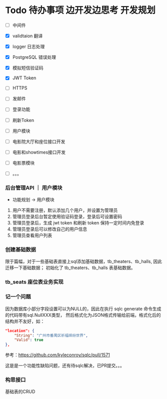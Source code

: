 # Todo 待办事项 边开发边思考 开发规划
- [ ] 中间件
- [x] validtaion 翻译
- [x] logger 日志处理
- [x] PostgreSQL 错误处理
- [x] 模拟短信验证码
- [x] JWT Token
- [ ] HTTPS
- [ ] 发邮件
- [ ] 登录功能
- [ ] 刷新Token
- [ ] 用户模块
- [ ] 电影院大厅和座位接口开发
- [ ] 电影和showtimes接口开发
- [ ] 电影票模块
- [ ] 。。。


### 后台管理API ｜ 用户模块
- 功能规划 -> 用户模块
1. 用户不需要注册，默认添加几个用户，并设置为管理员
1. 管理员登录后台暂定使用验证码登录，登录后可设置密码
1. 管理员登录后，生成 jwt token 和刷新 token 保持一定时间内免登录
1. 管理员登录后可以修改自己的用户信息
1. 管理员查看用户列表

### 创建基础数据
限于篇幅，对于一些基础表直接上sql添加基础数据，tb_theaters、tb_halls, 因此迁移一下基础数据；
初始化了 tb_theaters、tb_halls 表基础数据。

### tb_seats 座位表业务实现


### 记一个问题
因为数据库小部分字段设置可以为NULL的，因此在执行 sqlc generate 命令生成的代码带有sql.NullXXX类型，
然后格式化为JSON格式传输给前端，格式化后的结构并不友好，如：
``` json
"location": {
    "String": "广州市番禺区祈福缤纷世界",
    "Valid": true
},
```
参考：https://github.com/kyleconroy/sqlc/pull/1571

这是是一个功能性缺陷问题，还有待sqlc解决，已PR提交。。。


### 构思接口
基础表的CRUD

